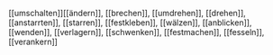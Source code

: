 [[umschalten]][[ändern]], [[brechen]], [[umdrehen]], [[drehen]], [[anstarrten]], [[starren]], [[festkleben]], [[wälzen]], [[anblicken]], [[wenden]], [[verlagern]], [[schwenken]], [[festmachen]], [[fesseln]], [[verankern]]